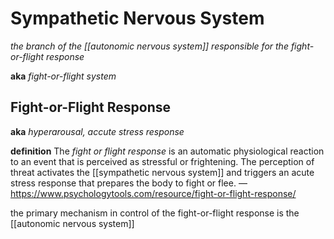 # Sympathetic Nervous System

_the branch of the [[autonomic nervous system]] responsible for the fight-or-flight response_

**aka** _fight-or-flight system_

## Fight-or-Flight Response

**aka** _hyperarousal, accute stress response_

**definition** The _fight or flight response_ is an automatic physiological reaction to an event that is perceived as stressful or frightening. The perception of threat activates the [[sympathetic nervous system]] and triggers an acute stress response that prepares the body to fight or flee. &mdash; <https://www.psychologytools.com/resource/fight-or-flight-response/>

the primary mechanism in control of the fight-or-flight response is the [[autonomic nervous system]]
